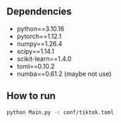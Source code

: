 ## Dependencies

- python==3.10.16
- pytorch==1.12.1
- numpy==1.26.4
- scipy==1.14.1
- scikit-learn==1.4.0
- toml==0.10.2
- numba==0.61.2 (maybe not use)

## How to run

```bash
python Main.py -c conf/tiktok.toml
```